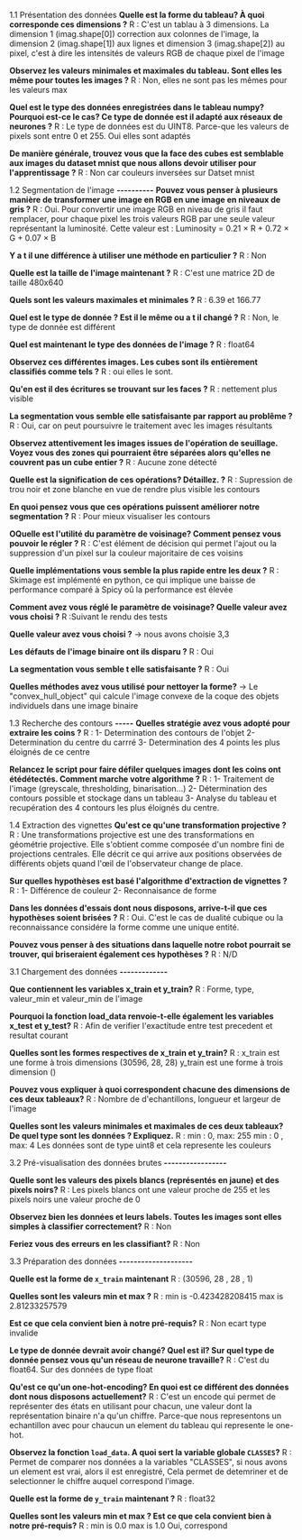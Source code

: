 1.1 Présentation des données
**Quelle est la forme du tableau? À quoi corresponde ces dimensions ?**
R : C'est un tablau à 3 dimensions. La dimension 1 (imag.shape[0]) correction aux colonnes de l'image, la dimension 2 (imag.shape[1]) aux lignes et dimension 3 (imag.shape[2]) au pixel, c'est à dire les intensités de valeurs RGB de chaque pixel de l'image


**Observez les valeurs minimales et maximales du tableau. Sont elles les même pour toutes les images ?**
R : Non, elles ne sont pas les mêmes pour les valeurs max


**Quel est le type des données enregistrées dans le tableau numpy? Pourquoi est-ce le cas? Ce type de donnée est il adapté aux réseaux de neurones ?**
R : Le type de données est du UINT8. Parce-que les valeurs de pixels sont entre 0 et 255. Oui elles sont adaptés


**De manière générale, trouvez vous que la face des cubes est semblable aux images du dataset mnist que nous allons devoir utiliser pour l'apprentissage ?**
R : Non car couleurs inversées sur Datset mnist



1.2 Segmentation de l'image
**----------**
**Pouvez vous penser à plusieurs manière de transformer une image en RGB en une image en niveaux de gris ?**
R : Oui. Pour convertir une image RGB en niveau de gris il faut remplacer, pour chaque pixel les trois valeurs RGB par une seule valeur représentant la luminosité. Cette valeur est : Luminosity = 0.21 × R + 0.72 × G + 0.07 × B


**Y a t il une différence à utiliser une méthode en particulier ?**
R : Non


**Quelle est la taille de l'image maintenant ?**
R : C'est une matrice 2D de taille 480x640


**Quels sont les valeurs maximales et minimales ?**
R : 6.39 et 166.77


**Quel est le type de donnée ? Est il le même ou a t il changé ?**
R : Non, le type de donnée est différent


**Quel est maintenant le type des données de l'image ?**
R : float64


**Observez ces différentes images. Les cubes sont ils entièrement classifiés comme tels ?** 
R : oui elles le sont.


**Qu'en est il des écritures se trouvant sur les faces ?**
R : nettement plus visible


**La segmentation vous semble elle satisfaisante par rapport au problême ?**
R : Oui, car on peut poursuivre le traitement avec les images résultants


**Observez attentivement les images issues de l'opération de seuillage. Voyez vous des zones qui pourraient être séparées alors qu'elles ne couvrent pas un cube entier ?**
R : Aucune zone détecté


**Quelle est la signification de ces opérations? Détaillez. ?**
R : Supression de trou noir et zone blanche en vue de rendre plus visible les contours


**En quoi pensez vous que ces opérations puissent améliorer notre segmentation ?**
R : Pour mieux visualiser les contours


**OQuelle est l'utilité du paramètre de voisinage? Comment pensez vous pouvoir le régler ?**
R : C'est élément de décision qui permet l'ajout ou la suppression d'un pixel sur la couleur majoritaire de ces voisins 


**Quelle implémentations vous semble la plus rapide entre les deux ?**
R : Skimage est implémenté en python, ce qui implique une baisse de performance comparé à Spicy oû la performance est élevée

**Comment avez vous réglé le paramètre de voisinage? Quelle valeur avez vous choisi ?**
R :Suivant le rendu des tests

**Quelle valeur avez vous choisi ?**
-> nous avons choisie 3,3


**Les défauts de l'image binaire ont ils disparu ?**
R : Oui


**La segmentation vous semble t elle satisfaisante ?**
R : Oui


**Quelles méthodes avez vous utilisé pour nettoyer la forme?**
-> Le "convex_hull_object" qui calcule l'image convexe de la coque des objets individuels dans une image binaire




1.3 Recherche des contours
**-----**
**Quelles stratégie avez vous adopté pour extraire les coins ?**
R : 1- Determination des contours de l'objet
    2- Determination du centre du carrré
    3- Determination des 4 points les plus éloignés de ce centre


**Relancez le script pour faire défiler quelques images dont les coins ont étédétectés. Comment marche votre algorithme ?**
R : 1- Traitement de l'image (greyscale, thresholding, binarisation...)
    2- Détermination des contours possible et stockage dans un tableau
    3- Analyse du tableau et recupération des 4 contours les plus éloignés du centre.



1.4 Extraction des vignettes
**Qu'est ce qu'une transformation projective ?**
R : Une transformations projective est une des transformations en géométrie projective. Elle s'obtient comme composée d'un nombre fini de projections centrales. Elle décrit ce qui arrive aux positions observées de différents objets quand l'œil de l'observateur change de place.


**Sur quelles hypothèses est basé l'algorithme d'extraction de vignettes ?**
R : 1- Différence de couleur 
    2- Reconnaisance de forme


**Dans les données d'essais dont nous disposons, arrive-t-il que ces hypothèses soient brisées ?**
R : Oui. C'est le cas de dualité cubique ou la reconnaissance considére la forme comme une unique entité.


**Pouvez vous penser à des situations dans laquelle notre robot pourrait se trouver, qui briseraient également ces hypothèses ?**
R : N/D





3.1 Chargement des données
**-------------**

**Que contiennent les variables x_train et y_train?** 
R : Forme, type, valeur_min et valeur_min de l'image


**Pourquoi la fonction load_data renvoie-t-elle également les variables x_test et y_test?**
R : Afin de verifier l'exactitude entre test precedent et resultat courant


**Quelles sont les formes respectives de x_train et y_train?**
R : x_train est une forme à trois dimensions (30596, 28, 28)
    y_train est une forme à trois dimension ()


**Pouvez vous expliquer à quoi correspondent chacune des dimensions de ces deux tableaux?**
R : Nombre de d'echantillons, longueur et largeur de l'image


**Quelles sont les valeurs minimales et maximales de ces deux tableaux? De quel type sont les données ? Expliquez.**
R : min : 0, max: 255 
    min : 0 , max: 4
    Les données sont de type uint8 et cela represente les couleurs





3.2 Pré-visualisation des données brutes
**-----------------**

**Quelle sont les valeurs des pixels blancs (représentés en jaune) et des pixels noirs?**
R : Les pixels blancs ont une valeur proche de 255 et les pixels noirs une valeur proche de 0


**Observez bien les données et leurs labels. Toutes les images sont elles simples à classifier correctement?** 
R : Non


**Feriez vous des erreurs en les classifiant?**
R : Non




3.3 Préparation des données
**--------------------**

**Quelle est la forme de `x_train` maintenant**
R : (30596, 28 , 28 , 1)

**Quelles sont les valeurs min et max ?**
R : min is -0.423428208415
    max is 2.81233257579


**Est ce que cela convient bien à notre pré-requis?**
R : Non ecart type invalide


**Le type de donnée devrait avoir changé? Quel est il? Sur quel type de donnée pensez vous qu'un réseau de neurone travaille?**
R : C'est du float64. Sur des données de type float


**Qu'est ce qu'un one-hot-encoding? En quoi est ce différent des données dont nous disposons actuellement?**
R : C'est un encode qui permet de représenter des états en utilisant pour chacun, une valeur dont la représentation binaire n'a qu'un chiffre. 
Parce-que nous representons un echantillon avec pour chaucun un element du tableau qui represente le one-hot.


**Observez la fonction `load_data`. A quoi sert la variable globale `CLASSES`?**
R : Permet de comparer nos données a la variables "CLASSES", si nous avons un element est vrai, alors il est enregistré,
Cela permet de detemriner et de selectionner le chiffre auquel correspond l'image.


**Quelle est la forme de `y_train` maintenant ?**
R : float32

**Quelles sont les valeurs min et max ? Est ce que cela convient bien à notre pré-requis?**
R : min is 0.0
    max is 1.0
Oui, correspond
